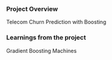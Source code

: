 ### Project Overview

 Telecom Churn Prediction with Boosting 


### Learnings from the project

 Gradient Boosting Machines





